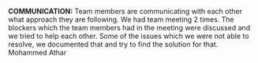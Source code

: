 **COMMUNICATION:** Team members are communicating with each other what approach they are following.
                We had team meeting 2 times. The blockers which the team members had in the meeting were discussed and we 
               tried to help each other. Some of the issues which we were not able to resolve, we documented that and try to find the 
               solution for that. 
               Mohammed Athar
               
               
               
